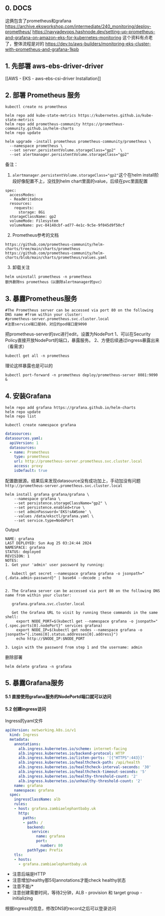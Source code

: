 ## 0. DOCS

这俩包含了prometheus和grafana
https://archive.eksworkshop.com/intermediate/240_monitoring/deploy-prometheus/
https://navyadevops.hashnode.dev/setting-up-prometheus-and-grafana-on-amazon-eks-for-kubernetes-monitoring
这个资料有点老了，整体流程是对的
https://dev.to/aws-builders/monitoring-eks-cluster-with-prometheus-and-grafana-1kpb

## 1. 先部署 aws-ebs-driver-driver

[[AWS - EKS - aws-ebs-csi-driver Installation]]

## 2. 部署 Prometheus 服务 

```
kubectl create ns prometheus

helm repo add kube-state-metrics https://kubernetes.github.io/kube-state-metrics
helm repo add prometheus-community https://prometheus-community.github.io/helm-charts
helm repo update
```

```
helm upgrade -install prometheus prometheus-community/prometheus \
  --namespace prometheus \
  --set server.persistentVolume.storageClass="gp2"  \
  --set alertmanager.persistentVolume.storageClass="gp2"
```

备注：

1. `alertmanager.persistentVolume.storageClass="gp2"`这个在helm install阶段好像配置不上，没找到helm chart里面的value，后续在pvc里面配置
```
spec:
  accessModes:
  - ReadWriteOnce
  resources:
    requests:
      storage: 8Gi
  storageClassName: gp2
  volumeMode: Filesystem
  volumeName: pvc-84148cbf-ad77-4e1c-9c5e-9f045d9f50cf
```
2. Prometheus参考的文档
```
https://github.com/prometheus-community/helm-charts/tree/main/charts/prometheus
https://github.com/prometheus-community/helm-charts/blob/main/charts/prometheus/values.yaml
```
3. 卸载关注
```
helm uninstall prometheus -n prometheus
额外删除ns prometheus（以删除alertmanager的pvc）
```

## 3. 暴露Prometheus服务

```text
#The Prometheus server can be accessed via port 80 on the following DNS name #from within your cluster:
#prometheus-server.prometheus.svc.cluster.local
#注意service端口是80，对应的pod端口是9090
```

把prometheus-server的svc进行edit，设置为NodePort
1、可以在Security Policy直接开放NodePort的端口，暴露服务。
2、方便后续通过ingress暴露出来（看需求）

```
kubectl get all -n prometheus
```
理论这样暴露也是可以的
```
kubectl port-forward -n prometheus deploy/prometheus-server 8081:9090 &
```

## 4. 安装Grafana

```
helm repo add grafana https://grafana.github.io/helm-charts
helm repo update
helm repo list

kubectl create namespace grafana
```


```yaml
datasources:
datasources.yaml:
  apiVersion: 1
  datasources:
  - name: Prometheus
    type: prometheus
    url: http://prometheus-server.prometheus.svc.cluster.local
    access: proxy
    isDefault: true
```

配置数据源。结果后来发现datasource没有成功加上，手动加没有问题
`http://prometheus-server.prometheus.svc.cluster.local`

```shell
helm install grafana grafana/grafana \
    --namespace grafana \
    --set persistence.storageClassName="gp2" \
    --set persistence.enabled=true \
    --set adminPassword='EKS!sAWSome' \
    --values /data/eksctl/grafana.yaml \
    --set service.type=NodePort
```

Output
```
NAME: grafana
LAST DEPLOYED: Sun Aug 25 03:24:44 2024
NAMESPACE: grafana
STATUS: deployed
REVISION: 1
NOTES:
1. Get your 'admin' user password by running:

   kubectl get secret --namespace grafana grafana -o jsonpath="{.data.admin-password}" | base64 --decode ; echo


2. The Grafana server can be accessed via port 80 on the following DNS name from within your cluster:

   grafana.grafana.svc.cluster.local

   Get the Grafana URL to visit by running these commands in the same shell:
     export NODE_PORT=$(kubectl get --namespace grafana -o jsonpath="{.spec.ports[0].nodePort}" services grafana)
     export NODE_IP=$(kubectl get nodes --namespace grafana -o jsonpath="{.items[0].status.addresses[0].address}")
     echo http://$NODE_IP:$NODE_PORT

3. Login with the password from step 1 and the username: admin
```


删除部署
```
helm delete grafana -n grafana
```

## 5. 暴露Grafana服务

#### 5.1 直接使用grafana服务的NodePortd端口就可以访问

#### 5.2 创建ingress访问

Ingress的yaml文件
```yaml
apiVersion: networking.k8s.io/v1
  kind: Ingress
  metadata:
    annotations:
      alb.ingress.kubernetes.io/scheme: internet-facing
      alb.ingress.kubernetes.io/backend-protocol: HTTP
      alb.ingress.kubernetes.io/listen-ports: '[{"HTTPS":443}]'
      alb.ingress.kubernetes.io/healthcheck-path: /api/health
      alb.ingress.kubernetes.io/healthcheck-interval-seconds: '30'
      alb.ingress.kubernetes.io/healthcheck-timeout-seconds: '5'
      alb.ingress.kubernetes.io/healthy-threshold-count: '2'
      alb.ingress.kubernetes.io/unhealthy-threshold-count: '2'
    name: grafana
    namespace: grafana
  spec:
    ingressClassName: alb
    rules:
    - host: grafana.zambiaelephantbaby.uk
      http:
        paths:
        - path: /
          backend:
            service:
              name: grafana
              port:
                number: 80
          pathType: Prefix
    tls:
    - hosts:
      - grafana.zambiaelephantbaby.uk
```


- 注意后端是HTTP
- 注意增加healthy那5句annotations才能check healthy状态
- 注意不能/*
- 注意创建需要时间，等待2分钟，ALB - provision 和 target group - initializing 

根据ingress的信息，修改DNS的record之后可以登录访问